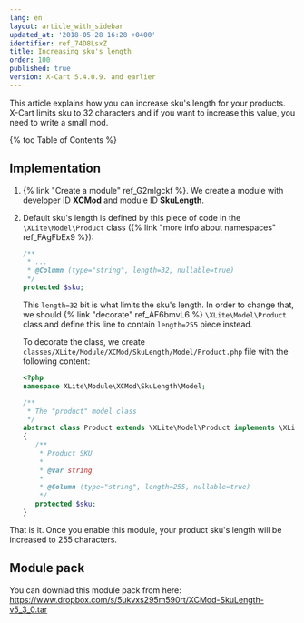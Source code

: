 ```yaml
---
lang: en
layout: article_with_sidebar
updated_at: '2018-05-28 16:28 +0400'
identifier: ref_74D8LsxZ
title: Increasing sku's length
order: 100
published: true
version: X-Cart 5.4.0.9. and earlier
---
```



This article explains how you can increase sku's length for your products. X-Cart limits sku to 32 characters and if you want to increase this value, you need to write a small mod.

{% toc Table of Contents %}

## Implementation

1. {% link "Create a module" ref_G2mlgckf %}. We create a module with developer ID **XCMod** and module ID **SkuLength**.
2. Default sku's length is defined by this piece of code in the `\XLite\Model\Product` class ({% link "more info about namespaces" ref_FAgFbEx9 %}):
	```php
    /**
     * ...
     * @Column (type="string", length=32, nullable=true)
     */
    protected $sku;    
    ```
    
	This `length=32` bit is what limits the sku's length. In order to change that, we should {% link "decorate" ref_AF6bmvL6 %} `\XLite\Model\Product` class and define this line to contain `length=255` piece instead.
    
    To decorate the class, we create `classes/XLite/Module/XCMod/SkuLength/Model/Product.php` file with the following content:
    ```php
    <?php
	namespace XLite\Module\XCMod\SkuLength\Model;

	/**
	 * The "product" model class
	 */
	abstract class Product extends \XLite\Model\Product implements \XLite\Base\IDecorator
	{
	   /**
	    * Product SKU
	    *
    	* @var string
	    *
    	* @Column (type="string", length=255, nullable=true)
	    */
	   protected $sku;    
	}
    ```
    
That is it. Once you enable this module, your product sku's length will be increased to 255 characters.

## Module pack
You can downlad this module pack from here: <https://www.dropbox.com/s/5ukvxs295m590rt/XCMod-SkuLength-v5_3_0.tar>
